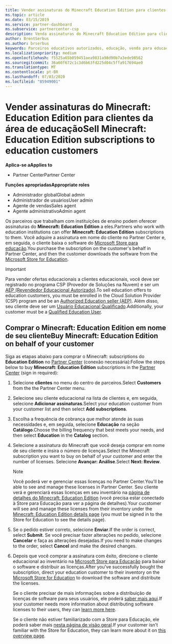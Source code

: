 ```yaml
---
title: Vender assinaturas do Minecraft Education Edition para clientes da área de educação
ms.topic: article
ms.date: 03/15/2019
ms.service: partner-dashboard
ms.subservice: partnercenter-csp
description: Venda assinaturas do Minecraft Education Edition para clientes de educação qualificados que podem baixá-las da Microsoft Education Store.
author: BrentSerbus
ms.author: brserbus
keywords: Parceiros educativos autorizados, educação, venda para educação, escolas
ms.localizationpriority: medium
ms.openlocfilehash: f5525a65b059451aea9831a98d90b7a3ede98562
ms.sourcegitcommit: 36a60f672c1c3d6b63fd225d04c5ffa917694ae0
ms.translationtype: MT
ms.contentlocale: pt-BR
ms.lasthandoff: 07/03/2020
ms.locfileid: "85949001"
---
```

# <a name="sell-minecraft-education-edition-subscriptions-to-education-customers"></a><span data-ttu-id="8ea84-104">Vender assinaturas do Minecraft: Education Edition para clientes da área de educação</span><span class="sxs-lookup"><span data-stu-id="8ea84-104">Sell Minecraft: Education Edition subscriptions to education customers</span></span>

<span data-ttu-id="8ea84-105">**Aplica-se a**</span><span class="sxs-lookup"><span data-stu-id="8ea84-105">**Applies to**</span></span>

-  <span data-ttu-id="8ea84-106">Partner Center</span><span class="sxs-lookup"><span data-stu-id="8ea84-106">Partner Center</span></span>

<span data-ttu-id="8ea84-107">**Funções apropriadas**</span><span class="sxs-lookup"><span data-stu-id="8ea84-107">**Appropriate roles**</span></span>
-   <span data-ttu-id="8ea84-108">Administrador global</span><span class="sxs-lookup"><span data-stu-id="8ea84-108">Global admin</span></span>
-   <span data-ttu-id="8ea84-109">Administrador de usuários</span><span class="sxs-lookup"><span data-stu-id="8ea84-109">User admin</span></span>
-   <span data-ttu-id="8ea84-110">Agente de vendas</span><span class="sxs-lookup"><span data-stu-id="8ea84-110">Sales agent</span></span>
-   <span data-ttu-id="8ea84-111">Agente administrativo</span><span class="sxs-lookup"><span data-stu-id="8ea84-111">Admin agent</span></span>

<span data-ttu-id="8ea84-112">Os parceiros que trabalham com instituições de ensino podem oferecer assinaturas do **Minecraft: Education Edition** a eles.</span><span class="sxs-lookup"><span data-stu-id="8ea84-112">Partners who work with education institutions can offer **Minecraft: Education Edition** subscriptions to them.</span></span> <span data-ttu-id="8ea84-113">Você adquire a assinatura em nome do cliente no Partner Center e, em seguida, o cliente baixa o software do [Microsoft Store para educação](https://educationstore.microsoft.com).</span><span class="sxs-lookup"><span data-stu-id="8ea84-113">You purchase the subscription on the customer's behalf in Partner Center, and then the customer downloads the software from the [Microsoft Store for Education](https://educationstore.microsoft.com).</span></span> 

>[!IMPORTANT]
><span data-ttu-id="8ea84-114">Para vender ofertas educacionais a clientes educacionais, você deve ser registrado no programa CSP (Provedor de Soluções na Nuvem) e ser um [AEP (Revendedor Educacional Autorizado)](https://www.mepn.com).</span><span class="sxs-lookup"><span data-stu-id="8ea84-114">To sell education offers to education customers, you must be enrolled in the Cloud Solution Provider (CSP) program and be an [Authorized Education seller (AEP)](https://www.mepn.com).</span></span> <span data-ttu-id="8ea84-115">Além disso, seu cliente deve ser um [Usuário Educacional Qualificado](https://www.microsoftvolumelicensing.com/DocumentSearch.aspx?Mode=3&DocumentTypeId=7).</span><span class="sxs-lookup"><span data-stu-id="8ea84-115">Additionally, your customer must be a [Qualified Education User](https://www.microsoftvolumelicensing.com/DocumentSearch.aspx?Mode=3&DocumentTypeId=7).</span></span>  

 
## <a name="buy-minecraft-education-edition-on-behalf-of-your-customer"></a><span data-ttu-id="8ea84-116">Comprar o **Minecraft: Education Edition** em nome de seu cliente</span><span class="sxs-lookup"><span data-stu-id="8ea84-116">Buy **Minecraft: Education Edition** on behalf of your customer</span></span>

<span data-ttu-id="8ea84-117">Siga as etapas abaixo para comprar o Minecraft: subscriptions do **Education Edition** no [Partner Center](https://partnercenter.microsoft.com/pcv/dashboard/overview
) (conexão necessária):</span><span class="sxs-lookup"><span data-stu-id="8ea84-117">Follow the steps below to buy **Minecraft: Education Edition** subscriptions in the [Partner Center](https://partnercenter.microsoft.com/pcv/dashboard/overview
) (sign in required):</span></span>

  1.  <span data-ttu-id="8ea84-118">Selecione **clientes** no menu do centro de parceiros.</span><span class="sxs-lookup"><span data-stu-id="8ea84-118">Select **Customers** from the the Partner Center menu.</span></span>
  
  2.  <span data-ttu-id="8ea84-119">Selecione seu cliente educacional na lista de clientes e, em seguida, selecione **Adicionar assinaturas**.</span><span class="sxs-lookup"><span data-stu-id="8ea84-119">Select your education customer from your customer list and then select **Add subscriptions**.</span></span>
  
  3.  <span data-ttu-id="8ea84-120">Escolha a frequência de cobrança que melhor atende às suas necessidades e, em seguida, selecione **Educação** na seção **Catálogo**.</span><span class="sxs-lookup"><span data-stu-id="8ea84-120">Choose the billing frequency that best meets your needs, and then select **Education** in the **Catalog** section.</span></span>

  4.  <span data-ttu-id="8ea84-121">Selecione a assinatura do Minecraft que você deseja comprar em nome de seu cliente e insira o número de licenças.</span><span class="sxs-lookup"><span data-stu-id="8ea84-121">Select the Minecraft subscription you want to buy on behalf of your customer and enter the number of licenses.</span></span> <span data-ttu-id="8ea84-122">Selecione **Avançar: Análise**.</span><span class="sxs-lookup"><span data-stu-id="8ea84-122">Select **Next: Review**.</span></span>

      >[!NOTE]
      ><span data-ttu-id="8ea84-123">Você poderá ver e gerenciar essas licenças no Partner Center.</span><span class="sxs-lookup"><span data-stu-id="8ea84-123">You'll be able to see and manage these licenses in Partner Center.</span></span> <span data-ttu-id="8ea84-124">Seu cliente verá e gerenciará essas licenças em seu inventário na [página de detalhes do Minecraft: Education Edition](https://educationstore.microsoft.com/store/details/minecraft-education-edition/9nblggh4r2r6) (você precisa estar conectado à Store para Educação para ver a página de detalhes).</span><span class="sxs-lookup"><span data-stu-id="8ea84-124">Your cucstomer will see and manage these licenses from their inventory under the [Minecraft: Education Edition details page](https://educationstore.microsoft.com/store/details/minecraft-education-edition/9nblggh4r2r6) (you must be signed in to the Store for Education to see the details page).</span></span> 

  5.  <span data-ttu-id="8ea84-125">Se o pedido estiver correto, selecione **Enviar**.</span><span class="sxs-lookup"><span data-stu-id="8ea84-125">If the order is correct, select **Submit**.</span></span> <span data-ttu-id="8ea84-126">Se você precisar fazer alterações no pedido, selecione **Cancelar** e faça as alterações desejadas.</span><span class="sxs-lookup"><span data-stu-id="8ea84-126">If you need to make changes to the order, select **Cancel** and make the desired changes.</span></span>   

  6.  <span data-ttu-id="8ea84-127">Depois que você comprar a assinatura com êxito, direcione o cliente educacional ao inventário na [Microsoft Store para Educação](https://educationstore.microsoft.com) para baixar o software e distribuir as licenças.</span><span class="sxs-lookup"><span data-stu-id="8ea84-127">After you've successfully bought the subscription, direct your education customer to their inventory on the [Microsoft Store for Education](https://educationstore.microsoft.com) to download the software and distribute the licenses.</span></span>

      <span data-ttu-id="8ea84-128">Se o cliente precisar de mais informações sobre a distribuição de licenças de software para seus usuários, ele poderá [saber mais aqui](https://docs.microsoft.com/education/windows/school-get-minecraft#distribute-minecraft).</span><span class="sxs-lookup"><span data-stu-id="8ea84-128">If your customer needs more information about distributing software licenses to their users, they can [learn more here](https://docs.microsoft.com/education/windows/school-get-minecraft#distribute-minecraft).</span></span>  
  
      <span data-ttu-id="8ea84-129">Se o cliente não estiver familiarizado com a Store para Educação, ele poderá saber mais [nesta página de visão geral](https://docs.microsoft.com/microsoft-store/windows-store-for-business-overview).</span><span class="sxs-lookup"><span data-stu-id="8ea84-129">If your customer isn't familiar with the Store for Education, they can learn more about it on [this overview page](https://docs.microsoft.com/microsoft-store/windows-store-for-business-overview).</span></span>  

      

